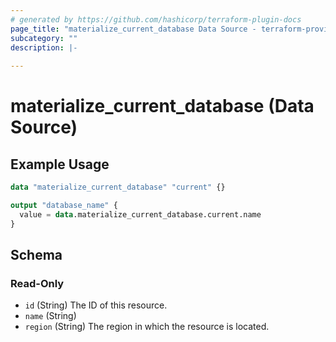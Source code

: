 ```yaml
---
# generated by https://github.com/hashicorp/terraform-plugin-docs
page_title: "materialize_current_database Data Source - terraform-provider-materialize"
subcategory: ""
description: |-
  
---
```


# materialize_current_database (Data Source)



## Example Usage

```terraform
data "materialize_current_database" "current" {}

output "database_name" {
  value = data.materialize_current_database.current.name
}
```

<!-- schema generated by tfplugindocs -->
## Schema

### Read-Only

- `id` (String) The ID of this resource.
- `name` (String)
- `region` (String) The region in which the resource is located.
